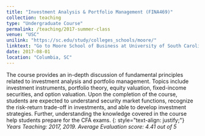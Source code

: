 ```yaml
---
title: "Investment Analysis & Portfolio Management (FINA469)"
collection: teaching
type: "Undergraduate Course"
permalink: /teaching/2017-summer-class
venue: "USC"
unilink: "https://sc.edu/study/colleges_schools/moore/"
linktext: "Go to Moore School of Business at University of South Carolina"
date: 2017-08-01
location: "Columbia, SC"
---
```

The course provides an in-depth discussion of fundamental principles related to investment analysis and portfolio management. Topics include investment instruments, portfolio theory, equity valuation, fixed-income securities, and option valuation. Upon the completion of the course, students are expected to understand security market functions, recognize the risk-return trade-off in investments, and able to develop investment strategies. Further, understanding the knowledge covered in the course help students prepare for the CFA exams.
{: style="text-align: justify;"}
<br/> *Years Teaching: 2017, 2019. Average Evaluation score: 4.41 out of 5*